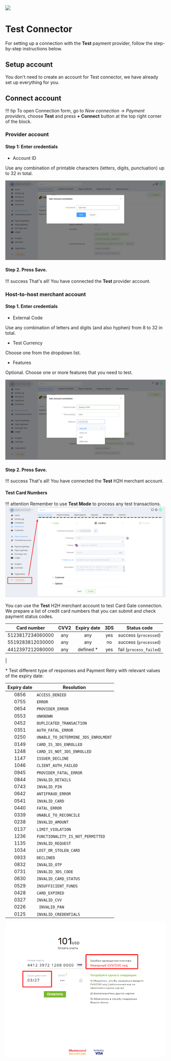 <img src="https://static.openfintech.io/payment_providers/test/logo.svg?w=200" width="200px">

# Test Connector

For setting up a connection with the **Test** payment provider, follow the step-by-step instructions below.

## Setup account

You don't need to create an account for Test connector, we have already set up everything for you.

## Connect account

!!! tip
    To open Connection form, go to *New connection* &rarr; *Payment providers*, choose **Test** and press **+ Connect** button at the top right corner of the block.

### Provider account

#### Step 1: Enter credentials

- Account ID

Use any combination of printable characters (letters, digits, punctuation) up to 32 in total.

![Connect](images/test-connect-provider1.png)

#### Step 2. Press **Save**.

!!! success
    That's all! You have connected the **Test** provider account.

### Host-to-host merchant account

#### Step 1. Enter credentials

- External Code

Use any combination of letters and digits (and also hyphen) from 8 to 32 in total.

- Test Currency

Choose one from the dropdown list.

- Features

Optional. Choose one or more features that you need to test.

![Connect](images/test-connect-merchant1.png)

#### Step 2. Press **Save**.

!!! success
    That's all! You have connected the **Test** H2H merchant account.

#### Test Card Numbers

!!! attention
    Remember to use **Test Mode** to process any test transactions.
    ![Retry](images/test-mode.png)

You can use the **Test** H2H merchant account to test Card Gate connection. We prepare a list of credit card numbers that you can submit and check payment status codes. 

| Card number | CVV2 | Expiry date | 3DS |Status code |
|-------------|:---:|:------:|:---:|------|
| 5123817234060000 | any | any | yes| success (`processed`) |
| 5519283812030000 | any | any | no | success (`processed`) |
| 4412397212080000 | any | defined * |  yes | fail (`process_failed`) |
| 

\* Test different type of responses and Payment Retry with relevant values of the expiry date:

| Expiry date | Resolution |
|:-------------:|------------|
| 0856 | `ACCESS_DENIED` |
| 0755 | `ERROR` |
| 0654 | `PROVIDER_ERROR` |
| 0553 | `UNKNOWN` |
| 0452 | `DUPLICATED_TRANSACTION` |
| 0351 | `AUTH_FATAL_ERROR` |
| 0250 | `UNABLE_TO_DETERMINE_3DS_ENROLMENT` |
| 0149 | `CARD_IS_3DS_ENROLLED` |
| 1248 | `CARD_IS_NOT_3DS_ENROLLED` |
| 1147 | `ISSUER_DECLINE` |
| 1046 |  `CLIENT_AUTH_FAILED` |
| 0945 | `PROVIDER_FATAL_ERROR` |
| 0844 | `INVALID_DETAILS` |
| 0743 |  `INVALID_PIN` |
| 0642 | `ANTIFRAUD_ERROR` |
| 0541 | `INVALID_CARD` |
| 0440 | `FATAL_ERROR` |
| 0339 | `UNABLE_TO_RECONCILE` |
| 0238 | `INVALID_AMOUNT` |
| 0137 | `LIMIT_VIOLATION` |
| 1236 | `FUNCTIONALITY_IS_NOT_PERMITTED` |
| 1135 | `INVALID_REQUEST` |
| 1034 | `LOST_OR_STOLEN_CARD` |
| 0933 | `DECLINED` |
| 0832 | `INVALID_OTP` |
| 0731 | `INVALID_3DS_CODE` |
| 0630 | `INVALID_CARD_STATUS` |
| 0529 | `INSUFFICIENT_FUNDS` |
| 0428 | `CARD_EXPIRED` |
| 0327 | `INVALID_CVV` |
| 0226 | ` INVALID_PAN` |
| 0125 | `INVALID_CREDENTIALS` |

![Retry](images/retry.png)